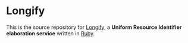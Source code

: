 # Longify

This is the source repository for [Longify](http://longify.net), a **Uniform Resource Identifier elaboration service** written in [Ruby](http://ruby-lang.org).
